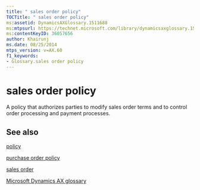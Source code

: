 ```yaml
---
title: " sales order policy"
TOCTitle: " sales order policy"
ms:assetid: DynamicsAXGlossary.1511688
ms:mtpsurl: https://technet.microsoft.com/library/dynamicsaxglossary.1511688(v=AX.60)
ms:contentKeyID: 36057656
author: Khairunj
ms.date: 08/25/2014
mtps_version: v=AX.60
f1_keywords:
- Glossary.sales order policy
---
```


# sales order policy

A policy that authorizes parties to modify sales order terms and to control order processing and payment processes.

## See also

[policy](policy.md)

[purchase order policy](purchase-order-policy.md)

[sales order](sales-order.md)

[Microsoft Dynamics AX glossary](glossary/microsoft-dynamics-ax-glossary.md)

  


